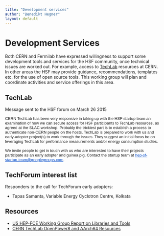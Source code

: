 ```yaml
---
title: "Development services"
author: "Benedikt Hegner"
layout: default
---
```


# Development Services

Both CERN and Fermilab have expressed willingness to support some development tools and services for the HSF community, once technical issues are worked out. For example, access to [TechLab](https://twiki.cern.ch/twiki/bin/viewauth/IT/TechLab) resources at CERN. In other areas the HSF may provide guidance,&nbsp;recommendations, templates etc. for the use of open source tools. This working group will plan and coordinate activities and service offerings in this area.

## TechLab

Message sent to the HSF forum on March 26 2015

<div class="rteindent1" style="color: rgb(34, 34, 34); font-family: arial, sans-serif; font-size: 12.8000001907349px; line-height: normal;">CERN TechLab has been very responsive in taking up with the HSF startup team an examination of how we can secure access for HSF participants to TechLab resources, as agreed at the SLAC workshop. Probably the trickiest part is to establish a process to authenticate non-CERN people on the hosts. TechLab is prepared to work with us and early-adopter project(s) to work through the issues. They suggest an initial focus be on leveraging TechLab for performance measurements and/or energy consumption studies.&nbsp;</div>

<div class="rteindent1" style="color: rgb(34, 34, 34); font-family: arial, sans-serif; font-size: 12.8000001907349px; line-height: normal;">&nbsp;</div>

<div class="rteindent1" style="color: rgb(34, 34, 34); font-family: arial, sans-serif; font-size: 12.8000001907349px; line-height: normal;">We invite people to get in touch with us who are interested to have their projects participate as an early adopter and guinea pig. Contact the startup team at&nbsp;<a href="mailto:hep-sf-startup-team@googlegroups.com" style="color: rgb(17, 85, 204);" target="_blank">hep-sf-startup-team@googlegroups.com</a>.&nbsp;</div>

## TechForum interest list

Responders to the call for TechForum early adopters:

  * Tapas Samanta, Variable Energy Cyclotron Centre, Kolkata


## Resources

  * [US HEP-FCE Working Group Report on Libraries and Tools](http://hepsoftwarefoundation.org/sites/default/files/fce-tools-wg-report.pdf)
  * [CERN TechLab OpenPower8 and AArch64 Resources](http://lvalsan.web.cern.ch/lvalsan/processor_benchmarking/presentation/)
  

